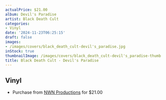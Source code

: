 ```yaml
---
actualPrice: $21.00
album: Devil's Paradise
artist: Black Death Cult
categories:
- Vinyl
date: '2024-11-23T06:25:15'
draft: false
images:
- /images/covers/black_death_cult-devil's_paradise.jpg
inStock: true
thumbnailImage: /images/covers/black_death_cult-devil's_paradise-thumb.jpg
title: Black Death Cult - Devil's Paradise
---
```


## Vinyl
* Purchase from [NWN Productions](http://shop.nwnprod.com/index.php?route=product/product&path=75&product_id=30250&sort=pd.name&order=ASC) for $21.00

